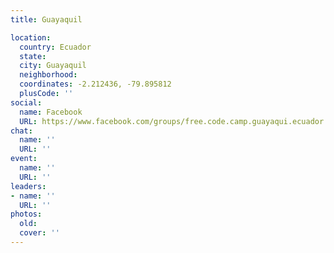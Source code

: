 ```yaml
---
title: Guayaquil

location:
  country: Ecuador
  state: 
  city: Guayaquil
  neighborhood: 
  coordinates: -2.212436, -79.895812
  plusCode: ''
social:
  name: Facebook
  URL: https://www.facebook.com/groups/free.code.camp.guayaqui.ecuador
chat:
  name: ''
  URL: ''
event:
  name: ''
  URL: ''
leaders:
- name: ''
  URL: ''
photos:
  old: 
  cover: ''
---
```

